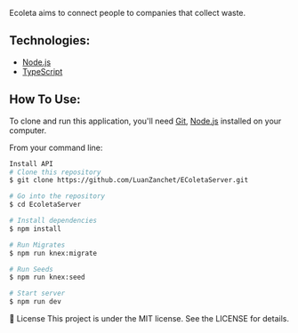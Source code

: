 Ecoleta aims to connect people to companies that collect waste.

## Technologies:
- [Node.js](https://nodejs.org)
- [TypeScript](https://www.typescriptlang.org)

## How To Use:
To clone and run this application, you'll need [Git](https://git-scm.com), [Node.js](https://nodejs.org) installed on your computer.

From your command line:
```bash
Install API
# Clone this repository
$ git clone https://github.com/LuanZanchet/EColetaServer.git

# Go into the repository
$ cd EcoletaServer

# Install dependencies
$ npm install

# Run Migrates
$ npm run knex:migrate

# Run Seeds
$ npm run knex:seed

# Start server
$ npm run dev
```
📝 License
This project is under the MIT license. See the LICENSE for details.
